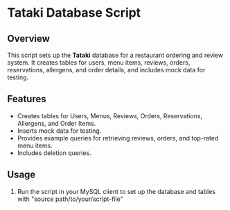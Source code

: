 # Tataki Database Script

## Overview
This script sets up the **Tataki** database for a restaurant ordering and review system. It creates tables for users, menu items, reviews, orders, reservations, allergens, and order details, and includes mock data for testing.

## Features
- Creates tables for Users, Menus, Reviews, Orders, Reservations, Allergens, and Order Items.
- Inserts mock data for testing.
- Provides example queries for retrieving reviews, orders, and top-rated menu items.
- Includes deletion queries.

## Usage
1. Run the script in your MySQL client to set up the database and tables with "source path/to/your/script-file"


